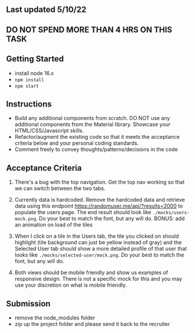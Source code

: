## Last updated 5/10/22

## DO NOT SPEND MORE THAN 4 HRS ON THIS TASK

## Getting Started
- install node 16.x
- `npm install`
- `npm start`
  
## Instructions
- Build any additional components from scratch. DO NOT use any additional components from the Material library. Showcase your HTML/CSS/Javascript skills.
- Refactor/augment the existing code so that it meets the acceptance criteria below and your personal coding standards. 
- Comment freely to convey thoughts/patterns/decisions in the code

## Acceptance Criteria

1. There's a bug with the top navigation. Get the top nav working so that we can switch between the two tabs.

2. Currently data is hardcoded. Remove the hardcoded data and retrieve data using this endpoint https://randomuser.me/api/?results=2000 to populate the users page. The end result should look like `./mocks/users-mock.png`. Do your best to match the font, but any will do. BONUS: add an animation on load of the tiles

3. When I click on a tile in the Users tab, the tile you clicked on should highlight (tile background can just be yellow instead of gray) and the Selected User tab should show a more detailed profile of that user that looks like `./mocks/selected-user/mock.png`. Do your best to match the font, but any will do.

4. Both views should be mobile friendly and show us examples of responsive design. There is not a specific mock for this and you may use your discretion on what is mobile friendly.



## Submission 
- remove the node_modules folder
- zip up the project folder and please send it back to the recruiter
